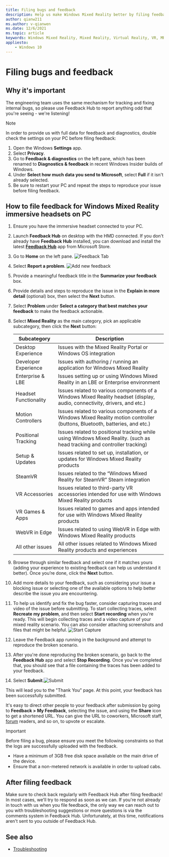 ```yaml
---
title: Filing bugs and feedback
description: Help us make Windows Mixed Reality better by filing feedback using the correct categories in the Feedback Hub app.
author: qianw211
ms.author: v-qianwen
ms.date: 12/6/2021
ms.topic: article
keywords: Windows Mixed Reality, Mixed Reality, Virtual Reality, VR, MR, Feedback, Feedback Hub, bugs
appliesto:
    - Windows 10
---
```


# Filing bugs and feedback

## Why it's important

The engineering team uses the same mechanism for tracking and fixing internal bugs, so please use Feedback Hub to report anything odd that you're seeing - we're listening!

>[!Note]
>In order to provide us with full data for feedback and diagnostics, double check the settings on your PC before filing feedback: <ol> <li> Open the Windows **Settings** app. </li> <li> Select **Privacy**. </li> <li> Go to **Feedback & diagnostics** on the left pane, which has been renamed to **Diagnostics & feedback** in recent Windows Insider builds of Windows. </li> <li> Under **Select how much data you send to Microsoft**, select **Full** if it isn't already selected. </li> <li> Be sure to restart your PC and repeat the steps to reproduce your issue before filing feedback. </li> <ol>

## How to file feedback for Windows Mixed Reality immersive headsets on PC

1. Ensure you have the immersive headset connected to your PC.
2. Launch **Feedback Hub** on desktop with the HMD connected. If you don't already have **Feedback Hub** installed, you can download and install the latest [**Feedback Hub**](https://www.microsoft.com/p/feedback-hub/9nblggh4r32n?rtc=1&activetab=pivot:overviewtab) app from Microsoft Store.
3. Go to **Home** on the left pane. ![Feedback Tab](images/feedback1.png) 
4. Select **Report a problem**. ![Add new feedback](images/feedback2.png)
5. Provide a meaningful feedback title in the **Summarize your feedback** box.
6. Provide details and steps to reproduce the issue in the **Explain in more detail** (optional) box, then select the **Next** button.
7. Select **Problem** under **Select a category that best matches your feedback** to make the feedback actionable.
8. Select **Mixed Reality** as the main category, pick an applicable subcategory, then click the **Next** button:

   | Subcategory | Description |
   |-------------|-------------|
   | Desktop Experience | Issues with the Mixed Reality Portal or Windows OS integration |
   | Developer Experience | Issues with authoring / running an application for Windows Mixed Reality |
   | Enterprise & LBE | Issues setting up or using Windows Mixed Reality in an LBE or Enterprise environment |
   | Headset Functionality | Issues related to various components of a Windows Mixed Reality headset (display, audio, connectivity, drivers, and etc.)  |
   | Motion Controllers | Issues related to various components of a Windows Mixed Reality motion controller (buttons, Bluetooth, batteries, and etc.) |
   | Positional Tracking | Issues related to positional tracking while using Windows Mixed Reality. (such as head tracking and controller tracking) |
   | Setup & Updates | Issues related to set up, installation, or updates for Windows Mixed Reality products |
   | SteamVR  | Issues related to the “Windows Mixed Reality for SteamVR” Steam integration |
   | VR Accessories | Issues related to third-party VR accessories intended for use with Windows Mixed Reality products |
   | VR Games & Apps | Issues related to games and apps intended for use with Windows Mixed Reality products |
   | WebVR in Edge  | Issues related to using WebVR in Edge with Windows Mixed Reality products |
   | All other issues  | All other issues related to Windows Mixed Reality products and experiences |
9. Browse through similar feedback and select one if it matches yours (adding your experience to existing feedback can help us understand it better). Once you’re done, click the **Next** button. 
10. Add more details to your feedback, such as considering your issue a blocking issue or selecting one of the available options to help better describe the issue you are encountering.
11. To help us identify and fix the bug faster, consider capturing traces and video of the issue before submitting. To start collecting traces, select **Recreate my problem**, and then select **Start recording** when you're ready. This will begin collecting traces and a video capture of your mixed reality scenario. You can also consider attaching screenshots and files that might be helpful. 
![Start Capture](images/feedback4.png)
12. Leave the Feedback app running in the background and attempt to reproduce the broken scenario. 
13. After you're done reproducing the broken scenario, go back to the **Feedback Hub** app and select **Stop Recording**. Once you've completed that, you should see that a file containing the traces has been added to your feedback.
14. Select **Submit**.![Submit](images/feedback5.png)

This will lead you to the "Thank You" page. At this point, your feedback has been successfully submitted.

It's easy to direct other people to your feedback after submission by going to **Feedback > My Feedback**, selecting the issue, and using the **Share** icon to get a shortened URL. You can give the URL to coworkers, Microsoft staff, [forum](https://forums.hololens.com/) readers, and so on, to upvote or escalate.

> [!IMPORTANT]
> Before filing a bug, please ensure you meet the following constraints so that the logs are successfully uploaded with the feedback.
>    * Have a minimum of 3GB free disk space available on the main drive of the device.
>    * Ensure that a non-metered network is available in order to upload cabs.

## After filing feedback

Make sure to check back regularly with Feedback Hub after filing feedback! In most cases, we'll try to respond as soon as we can. If you're not already in touch with us when you file feedback, the only way we can reach out to you with troubleshooting suggestions or more questions is via the comments system in Feedback Hub. Unfortunately, at this time, notifications aren't sent to you outside of Feedback Hub.

## See also

* [Troubleshooting](troubleshooting-windows-mixed-reality.md)